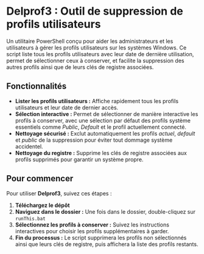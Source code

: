 # Delprof3 : Outil de suppression de profils utilisateurs

Un utilitaire PowerShell conçu pour aider les administrateurs et les utilisateurs à gérer les profils utilisateurs sur les systèmes Windows. Ce script liste tous les profils utilisateurs avec leur date de dernière utilisation, permet de sélectionner ceux à conserver, et facilite la suppression des autres profils ainsi que de leurs clés de registre associées.

## Fonctionnalités

- **Lister les profils utilisateurs :** Affiche rapidement tous les profils utilisateurs et leur date de dernier accès.
- **Sélection interactive :** Permet de sélectionner de manière interactive les profils à conserver, avec une sélection par défaut des profils système essentiels comme *Public*, *Default* et le profil actuellement connecté.
- **Nettoyage sécurisé :** Exclut automatiquement les profils *actuel*, *default* et *public* de la suppression pour éviter tout dommage système accidentel.
- **Nettoyage du registre :** Supprime les clés de registre associées aux profils supprimés pour garantir un système propre.

## Pour commencer

Pour utiliser **Delprof3**, suivez ces étapes :
1. **Téléchargez le dépôt**
2. **Naviguez dans le dossier :** Une fois dans le dossier, double-cliquez sur `runThis.bat`
3. **Sélectionnez les profils à conserver :** Suivez les instructions interactives pour choisir les profils supplémentaires à garder.
4. **Fin du processus :** Le script supprimera les profils non sélectionnés ainsi que leurs clés de registre, puis affichera la liste des profils restants.
